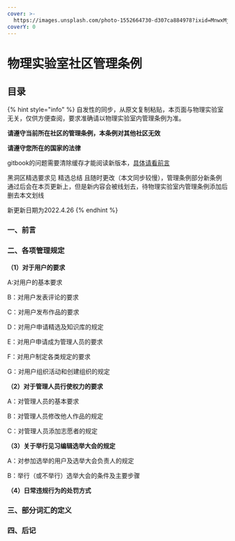 ```yaml
---
cover: >-
  https://images.unsplash.com/photo-1552664730-d307ca884978?ixid=MnwxMjA3fDB8MHxwaG90by1wYWdlfHx8fGVufDB8fHx8&ixlib=rb-1.2.1&auto=format&fit=crop&w=2970&q=80
coverY: 0
---
```


# 物理实验室社区管理条例

## 目录

{% hint style="info" %}
自发性的同步，从原文复制粘贴，本页面与物理实验室无关，仅供方便查阅，要求准确请以物理实验室内管理条例为准。

**请遵守当前所在社区的管理条例，本条例对其他社区无效**

**请遵守您所在的国家的法律**

gitbook的问题需要清除缓存才能阅读新版本，[具体请看前言](wu-li-shi-yan-shi-she-qu-guan-li-tiao-li.md#yi-qian-yan)

黑洞区精选要求见 精选总结 且随时更改（本文同步较慢），管理条例部分新条例通过后会在本页更新上，但是新内容会被线划去，待物理实验室内管理条例添加后删去本文划线

新更新日期为2022.4.26
{% endhint %}

### 一、前言

### **二、各项管理规定**

**（1）对于用户的要求**

A:对用户的基本要求

B：对用户发表评论的要求

C：对用户发布作品的要求

D：对用户申请精选及知识库的规定

E：对用户申请成为管理人员的要求

F：对用户制定各类规定的要求

G：对用户组织活动和创建组织的规定

**（2）对于管理人员行使权力的要求**

A：对管理人员的基本要求

B：对管理人员修改他人作品的规定

C：对管理人员添加志愿者的规定

**（3）关于举行见习编辑选举大会的规定**

A：对参加选举的用户及选举大会负责人的规定

B：举行（或不举行）选举大会的条件及主要步骤

**（4）日常违规行为的处罚方式**

### 三、部分词汇的定义

### 四、后记
